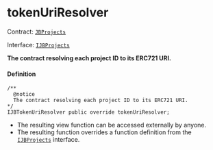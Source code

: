 # tokenUriResolver

Contract: [`JBProjects`](/v4/deprecated/v2/contracts/jbprojects/README.md)

Interface: [`IJBProjects`](/v4/deprecated/v2/interfaces/ijbprojects.md)

**The contract resolving each project ID to its ERC721 URI.**

#### Definition

```
/**
  @notice
  The contract resolving each project ID to its ERC721 URI.
*/
IJBTokenUriResolver public override tokenUriResolver;
```

* The resulting view function can be accessed externally by anyone.
* The resulting function overrides a function definition from the [`IJBProjects`](/v4/deprecated/v2/interfaces/ijbprojects.md) interface.
